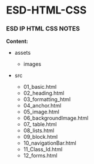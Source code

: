 # ESD-HTML-CSS

### ESD IP HTML CSS NOTES

**Content:**

- assets
  - images


- src
  - 01_basic.html
  - 02_heading.html
  - 03_formatting_html
  - 04_anchor.html
  - 05_image.html
  - 06_backgroundImage.html
  - 07\_ table.html
  - 08_lists.html
  - 09_block.html
  - 10_navigationBar.html
  - 11_Class_Id.html
  - 12_forms.html
